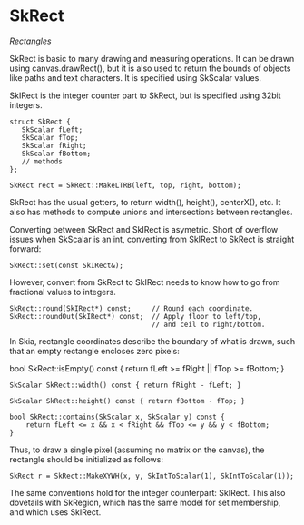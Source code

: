 SkRect
======

*Rectangles*

<!--Updated Mar 4, 2011-->

SkRect is basic to many drawing and measuring operations. It can be
drawn using canvas.drawRect(), but it is also used to return the
bounds of objects like paths and text characters. It is specified
using SkScalar values.

SkIRect is the integer counter part to SkRect, but is specified using
32bit integers.

<!--?prettify lang=cc?-->

    struct SkRect {
       SkScalar fLeft;
       SkScalar fTop;
       SkScalar fRight;
       SkScalar fBottom;
       // methods
    };

    SkRect rect = SkRect::MakeLTRB(left, top, right, bottom);

SkRect has the usual getters, to return width(), height(), centerX(),
etc. It also has methods to compute unions and intersections between
rectangles.

Converting between SkRect and SkIRect is asymetric. Short of overflow
issues when SkScalar is an int, converting from SkIRect to SkRect is
straight forward:

<!--?prettify lang=cc?-->

    SkRect::set(const SkIRect&);

However, convert from SkRect to SkIRect needs to know how to go from
fractional values to integers.

<!--?prettify lang=cc?-->

    SkRect::round(SkIRect*) const;     // Round each coordinate.
    SkRect::roundOut(SkIRect*) const;  // Apply floor to left/top,
                                       // and ceil to right/bottom.

In Skia, rectangle coordinates describe the boundary of what is drawn,
such that an empty rectangle encloses zero pixels:

bool SkRect::isEmpty() const { return fLeft >= fRight || fTop >= fBottom; }

<!--?prettify lang=cc?-->

    SkScalar SkRect::width() const { return fRight - fLeft; }

    SkScalar SkRect::height() const { return fBottom - fTop; }

    bool SkRect::contains(SkScalar x, SkScalar y) const {
        return fLeft <= x && x < fRight && fTop <= y && y < fBottom;
    }

Thus, to draw a single pixel (assuming no matrix on the canvas), the
rectangle should be initialized as follows:

<!--?prettify lang=cc?-->

    SkRect r = SkRect::MakeXYWH(x, y, SkIntToScalar(1), SkIntToScalar(1));

The same conventions hold for the integer counterpart: SkIRect. This
also dovetails with SkRegion, which has the same model for set
membership, and which uses SkIRect.
